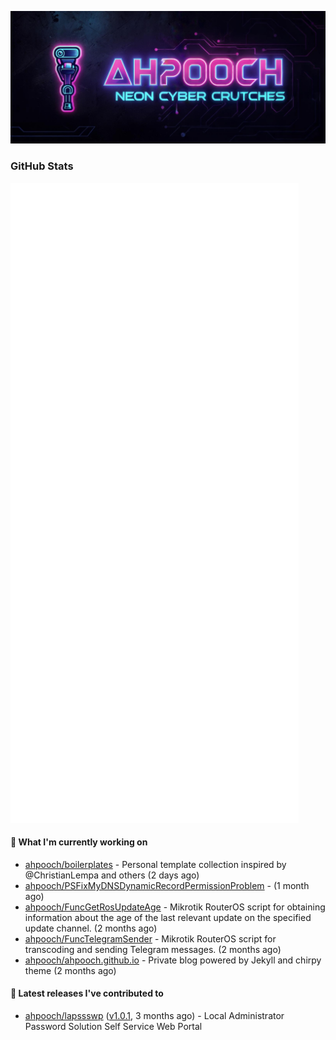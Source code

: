 <p align="center"><img src="https://raw.githubusercontent.com/ahpooch/ahpooch/main/ahpooch_NeonCyberCrutches.jpeg" />

### GitHub Stats
<p align="left"><img src="https://raw.githubusercontent.com/ahpooch/ahpooch/main/github-metrics.svg" /></p>

#### 👷 What I'm currently working on

- [ahpooch/boilerplates](https://github.com/ahpooch/boilerplates) - Personal template collection inspired by @ChristianLempa and others (2 days ago)
- [ahpooch/PSFixMyDNSDynamicRecordPermissionProblem](https://github.com/ahpooch/PSFixMyDNSDynamicRecordPermissionProblem) -  (1 month ago)
- [ahpooch/FuncGetRosUpdateAge](https://github.com/ahpooch/FuncGetRosUpdateAge) - Mikrotik RouterOS script for obtaining information about the age of the last relevant update on the specified update channel. (2 months ago)
- [ahpooch/FuncTelegramSender](https://github.com/ahpooch/FuncTelegramSender) - Mikrotik RouterOS script for transcoding and sending Telegram messages. (2 months ago)
- [ahpooch/ahpooch.github.io](https://github.com/ahpooch/ahpooch.github.io) - Private blog powered by Jekyll and chirpy theme (2 months ago)

#### 🚀 Latest releases I've contributed to

- [ahpooch/lapssswp](https://github.com/ahpooch/lapssswp) ([v1.0.1](https://github.com/ahpooch/lapssswp/releases/tag/v1.0.1), 3 months ago) - Local Administrator Password Solution Self Service Web Portal
